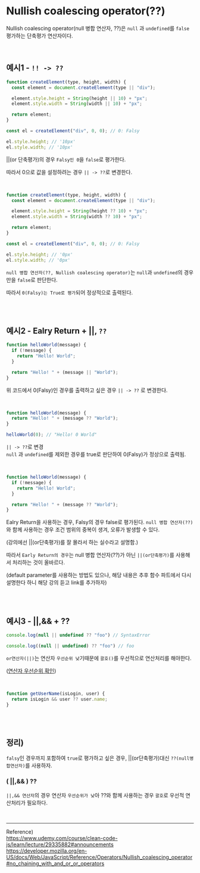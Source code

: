 # Nullish coalescing operator(??)

Nullish coalescing operator(null 병합 연산자, ??)은 `null` 과 `undefined`를 `false` 평가하는 단축평가 연산자이다.

<br/>

## 예시1 - `!! -> ??`

```javascript
function createElement(type, height, width) {
  const element = document.createElement(type || "div");

  element.style.height = String(height || 10) + "px";
  element.style.width = String(width || 10) + "px";

  return element;
}

const el = createElement("div", 0, 0); // 0: Falsy

el.style.height; // '10px'
el.style.width; // '10px'
```

||(or 단축평가)의 경우 `Falsy인 0`을 `false`로 평가한다.

따라서 0으로 값을 설정하려는 경우 `|| -> ??`로 변경한다.

<br/>

```javascript
function createElement(type, height, width) {
  const element = document.createElement(type || "div");

  element.style.height = String(height ?? 10) + "px";
  element.style.width = String(width ?? 10) + "px";

  return element;
}

const el = createElement("div", 0, 0); // 0: Falsy

el.style.height; // '0px'
el.style.width; // '0px'
```

`null 병합 연산자(??, Nullish coalescing operator)`는 `null`과 `undefined`의 경우만을 `false`로 판단한다.

따라서 `0(Falsy)는 True로 평가`되어 정상적으로 출력된다.

<br/><br/>

## 예시2 - Ealry Return + ||, `??`

```javascript
function helloWorld(message) {
  if (!message) {
    return "Hello! World";
  }

  return "Hello! " + (message || "World");
}
```

위 코드에서 0(Falsy)인 경우를 출력하고 싶은 경우 `|| -> ??` 로 변경한다.

<br/>

```javascript
function helloWorld(message) {
  return "Hello! " + (message ?? "World");
}

helloWorld(0); // "Hello! 0 World"
```

`|| -> ??`로 변경<br/>
`null` 과 `undefined`를 제외한 경우를 true로 판단하여 0(Falsy)가 정상으로 출력됨.

<br/>

```javascript
function helloWorld(message) {
  if (!message) {
    return "Hello! World";
  }

  return "Hello! " + (message ?? "World");
}
```

Ealry Return을 사용하는 경우, Falsy의 경우 false로 평가된다. `null 병합 연산자(??)` 와 함께 사용하는 경우 조건 범위의 중복이 생겨, 오류가 발생할 수 있다.

(강의에선 ||(or단축평가)를 잘 몰라서 하는 실수라고 설명함.)

따라서 `Early Return의 경우`는 null 병합 연산자(??)가 아닌 `||(or단축평가)`를 사용해서 처리하는 것이 올바르다.

(default parameter를 사용하는 방법도 있으나, 해당 내용은 추후 함수 파트에서 다시 설명한다 하니 해당 강의 듣고 link를 추가하자)

<br/><br/>

## 예시3 - ||,&& + ??

```javascript
console.log(null || undefined ?? "foo") // SyntaxError

console.log((null || undefined) ?? "foo") // foo
```

`or연산자(||)`는 연산자 `우선순위 낮`기때문에 `괄호()`를 우선적으로 연산처리를 해야한다.

([연산자 우선순위 확인](https://developer.mozilla.org/ko/docs/Web/JavaScript/Reference/Operators/Operator_Precedence))

<br/>

```javascript
function getUserName(isLogin, user) {
  return isLogin && user ?? user.name;
}
```

<br/>
<br/>

## 정리)

`falsy`인 경우까지 포함하여 `true`로 평가하고 싶은 경우, ||(or단축평가)대신 `??(null병합연산자)`를 사용하자.

### ( ||,&& ) ?? <br/>

`||,&& 연산자`의 경우 연산자 `우선순위가 낮`아 ??와 함께 사용하는 경우 `괄호`로 우선적 연산처리가 필요하다.

<br/>

---

Reference)<br/>
https://www.udemy.com/course/clean-code-js/learn/lecture/29335882#announcements<br/>
https://developer.mozilla.org/en-US/docs/Web/JavaScript/Reference/Operators/Nullish_coalescing_operator#no_chaining_with_and_or_or_operators
